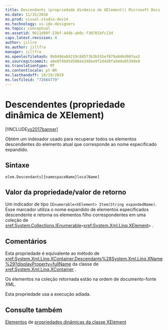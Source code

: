 ```yaml
---
title: Descendants (propriedade dinâmica de XElement)| Microsoft Docs
ms.date: 11/15/2016
ms.prod: visual-studio-dev14
ms.technology: vs-ide-designers
ms.topic: conceptual
ms.assetid: 9611d00f-23bf-444b-ab0c-f30701bfc13d
caps.latest.revision: 4
author: jillre
ms.author: jillfra
manager: jillfra
ms.openlocfilehash: 0b0496a04219c88573b3b555ef879a046d90faa3
ms.sourcegitcommit: a8e8f4bd5d508da34bbe9f2d4d9fa94da0539de0
ms.translationtype: MT
ms.contentlocale: pt-BR
ms.lasthandoff: 10/19/2019
ms.locfileid: "72664779"
---
```

# <a name="descendants-xelement-dynamic-property"></a>Descendentes (propriedade dinâmica de XElement)
[!INCLUDE[vs2017banner](../includes/vs2017banner.md)]

Obtém um indexador usado para recuperar todos os elementos descendentes do elemento atual que corresponde ao nome especificado expandido.

## <a name="syntax"></a>Sintaxe

```
elem.Descendants[{namespaceName}localName]
```

## <a name="property-valuereturn-value"></a>Valor da propriedade/valor de retorno
 Um indicador de tipo `IEnumerable<XElement> Item(String expandedName)`. Esse marcador utiliza o nome expandido de elementos especificados descendente e retorna os elementos filho correspondentes em uma coleção de <xref:System.Collections.IEnumerable>`<`<xref:System.Xml.Linq.XElement>`>` .

## <a name="remarks"></a>Comentários
 Esta propriedade é equivalente ao método de <xref:System.Xml.Linq.XContainer.Descendants%28System.Xml.Linq.XName%29?displayProperty=fullName> da classe de <xref:System.Xml.Linq.XContainer> .

 Os elementos na coleção retornada estão na ordem de documento-fonte XML.

 Esta propriedade usa a execução adiada.

## <a name="see-also"></a>Consulte também
 [Elementos](../designers/elements-xelement-dynamic-property.md) de [propriedades dinâmicas da classe XElement](../designers/xelement-class-dynamic-properties.md)
